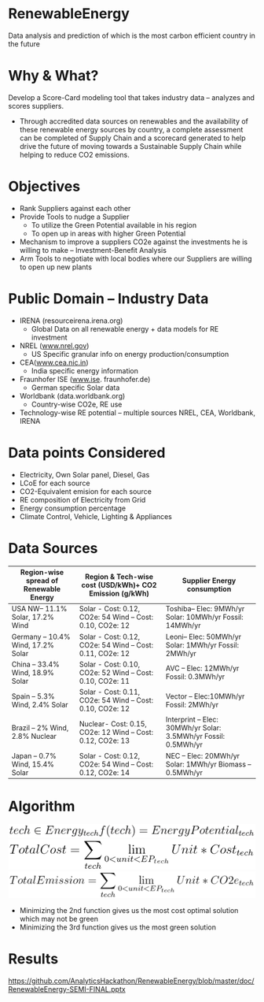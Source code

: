 # RenewableEnergy
Data analysis and prediction of which is the most carbon efficient country in the future

# Why & What?
Develop a Score-Card modeling tool that takes industry data – analyzes and scores suppliers.
* Through accredited data sources on renewables and the availability of these renewable energy sources by country, a complete assessment can be completed of Supply Chain and a scorecard generated to help drive the future of moving towards a Sustainable Supply Chain while helping to reduce CO2 emissions.

# Objectives
* Rank Suppliers against each other
* Provide Tools to nudge a Supplier 
  * To utilize the Green Potential available in his region
  * To open up in areas with higher Green Potential
* Mechanism to improve a suppliers CO2e against the investments he is willing to make – Investment-Benefit Analysis
* Arm Tools to negotiate with local bodies where our Suppliers are willing to open up new plants

# Public Domain – Industry Data
* IRENA (resourceirena.irena.org)
  * Global Data on all renewable energy + data models for RE investment
* NREL (www.nrel.gov)
  * US Specific granular info on energy production/consumption
* CEA(www.cea.nic.in) 
  * India specific energy information
* Fraunhofer ISE (www.ise. fraunhofer.de)
  * German specific Solar data
* Worldbank (data.worldbank.org)
  * Country-wise CO2e, RE use
* Technology-wise RE potential – multiple sources NREL, CEA, Worldbank, IRENA 

# Data points Considered
* Electricity, Own Solar panel, Diesel, Gas
* LCoE for each source
* CO2-Equivalent emision for each source
* RE composition of Electricity from Grid
* Energy consumption percentage
* Climate Control, Vehicle, Lighting & Appliances

# Data Sources
Region-wise spread of Renewable Energy | Region & Tech-wise cost (USD/kWh)+ CO2 Emission (g/kWh) | Supplier Energy consumption
---------------------------------------|---------------------------------------------------------|----------------------------
USA NW– 11.1% Solar, 17.2% Wind | Solar - Cost: 0.12, CO2e: 54 Wind – Cost: 0.10, CO2e: 12 | Toshiba– Elec: 9MWh/yr Solar: 10MWh/yr Fossil: 14MWh/yr
Germany – 10.4% Wind, 17.2% Solar | Solar - Cost: 0.12, CO2e: 54 Wind – Cost: 0.11, CO2e: 12 | Leoni– Elec: 50MWh/yr Solar: 1MWh/yr Fossil: 2MWh/yr
China – 33.4% Wind, 18.9% Solar | Solar - Cost: 0.10, CO2e: 52 Wind – Cost: 0.10, CO2e: 11 | AVC – Elec: 12MWh/yr Fossil: 0.3MWh/yr 
Spain – 5.3% Wind, 2.4% Solar | Solar - Cost: 0.11, CO2e: 54 Wind – Cost: 0.10, CO2e: 12 | Vector – Elec:10MWh/yr Fossil: 2MWh/yr 
Brazil – 2% Wind, 2.8% Nuclear | Nuclear- Cost: 0.15, CO2e: 12 Wind – Cost: 0.12, CO2e: 13 | Interprint – Elec: 30MWh/yr Solar: 3.5MWh/yr Fossil: 0.5MWh/yr
Japan – 0.7% Wind, 15.4% Solar | Solar - Cost: 0.12, CO2e: 54 Wind – Cost: 0.12, CO2e: 14 | NEC – Elec: 20MWh/yr Solar: 1MWh/yr Biomass – 0.5MWh/yr

# Algorithm
![alt text](https://github.com/AnalyticsHackathon/RenewableEnergy/blob/master/doc/algorithm_EnergyPotential.png)
![alt text](https://github.com/AnalyticsHackathon/RenewableEnergy/blob/master/doc/algorithm_TotalCost.png)
![alt text](https://github.com/AnalyticsHackathon/RenewableEnergy/blob/master/doc/algorithm_TotalEmission.png)
* Minimizing the 2nd function gives us the most cost optimal solution which may not be green
* Minimizing the 3rd function gives us the most green solution

# Results
https://github.com/AnalyticsHackathon/RenewableEnergy/blob/master/doc/RenewableEnergy-SEMI-FINAL.pptx 
